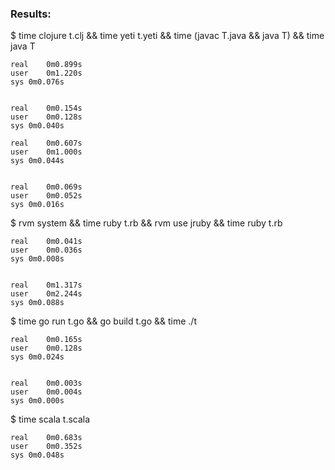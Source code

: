 ### Results:

$ time clojure t.clj && time yeti t.yeti && time (javac T.java && java T) && time java T 

    real	0m0.899s
    user	0m1.220s
    sys	0m0.076s


    real	0m0.154s
    user	0m0.128s
    sys	0m0.040s

    real	0m0.607s
    user	0m1.000s
    sys	0m0.044s


    real	0m0.069s
    user	0m0.052s
    sys	0m0.016s


$ rvm system && time ruby t.rb && rvm use jruby && time ruby t.rb

    real	0m0.041s
    user	0m0.036s
    sys	0m0.008s


    real	0m1.317s
    user	0m2.244s
    sys	0m0.088s


$ time go run t.go && go build t.go && time ./t

    real	0m0.165s
    user	0m0.128s
    sys	0m0.024s


    real	0m0.003s
    user	0m0.004s
    sys	0m0.000s

$ time scala t.scala

    real	0m0.683s
    user	0m0.352s
    sys	0m0.048s

    


